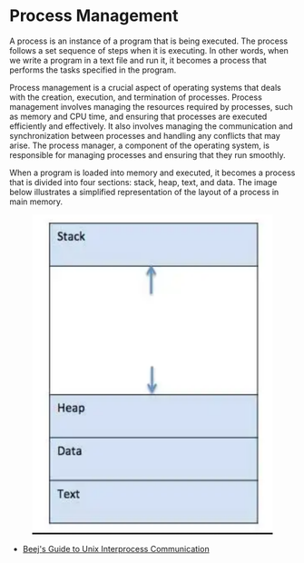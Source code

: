 # Process Management

A process is an instance of a program that is being executed. The process follows a set sequence of steps when it is executing. In other words, when we write a program in a text file and run it, it becomes a process that performs the tasks specified in the program.

Process management is a crucial aspect of operating systems that deals with the creation, execution, and termination of processes.  Process management involves managing the resources required by processes, such as memory and CPU time, and ensuring that processes are executed efficiently and effectively. It also involves managing the communication and synchronization between processes and handling any conflicts that may arise. The process manager, a component of the operating system, is responsible for managing processes and ensuring that they run smoothly.&#x20;

When a program is loaded into memory and executed, it becomes a process that is divided into four sections: stack, heap, text, and data. The image below illustrates a simplified representation of the layout of a process in main memory.

<figure><img src="../../.gitbook/assets/process.png" alt=""><figcaption></figcaption></figure>



* [Beej's Guide to Unix Interprocess Communication](https://beej.us/guide/bgipc/)
